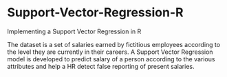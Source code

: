 # Support-Vector-Regression-R
Implementing a Support Vector Regression in R

The dataset is a set of salaries earned by fictitious employees according to the level they are currently in their careers. A Support Vector Regression model is developed to predict salary of a person according to the various attributes and help a HR detect false reporting of present salaries.
